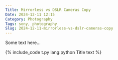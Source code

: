 ```yaml
---
Title: Mirrorless vs DSLR Cameras Copy
Date: 2024-12-11 12:15
Category: Photography
Tags: sony, photography
Slug: 2024-12-11-mirrorless-vs-dslr-cameras-copy
---
```


Some text here...

{% include_code t.py lang:python Title text %}
